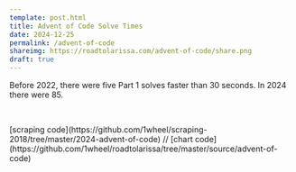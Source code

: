 ```yaml
---
template: post.html
title: Advent of Code Solve Times
date: 2024-12-25
permalink: /advent-of-code
shareimg: https://roadtolarissa.com/advent-of-code/share.png
draft: true
---
```



<div class='graph'></div>

Before 2022, there were five Part 1 solves faster than 30 seconds. In 2024 there were 85. 



<div id='notes'>
<br>
<p>[scraping code](https://github.com/1wheel/scraping-2018/tree/master/2024-advent-of-code) // [chart code](https://github.com/1wheel/roadtolarissa/tree/master/source/advent-of-code)
</div>


<link rel='stylesheet' type='text/css' href='style.css'>


<div class='tooltip'></div>

<script src='https://roadtolarissa.com/slinks/static-rss/d3_.js'></script>
<script src='../shared/chromatic.js'></script>
<script src='../worlds-group-2017/swoopy-drag.js'></script>

<script src='util.js'></script>
<script src='annotations.js'></script>
<script src='init-swoopy.js'></script>
<script src='init.js'></script>
